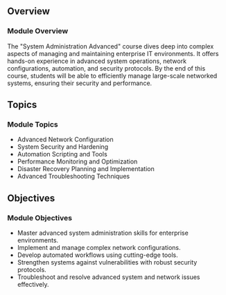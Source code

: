 ## Overview
### Module Overview

The "System Administration Advanced" course dives deep into complex aspects of managing and maintaining enterprise IT environments. It offers hands-on experience in advanced system operations, network configurations, automation, and security protocols. By the end of this course, students will be able to efficiently manage large-scale networked systems, ensuring their security and performance.

## Topics
### Module Topics

- Advanced Network Configuration
- System Security and Hardening
- Automation Scripting and Tools
- Performance Monitoring and Optimization
- Disaster Recovery Planning and Implementation
- Advanced Troubleshooting Techniques

## Objectives
### Module Objectives

- Master advanced system administration skills for enterprise environments.
- Implement and manage complex network configurations.
- Develop automated workflows using cutting-edge tools.
- Strengthen systems against vulnerabilities with robust security protocols.
- Troubleshoot and resolve advanced system and network issues effectively.


